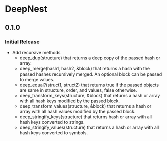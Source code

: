 # DeepNest

## 0.1.0

### Initial Release

  - Add recursive methods
    - deep_dup(structure) that returns a deep copy of the passed hash or array.
    - deep_merge(hash1, hash2, &block) that returns a hash with the passed hashes recursively merged. An optional block can be passed to merge values.
    - deep_equal?(struct1, struct2) that returns true if the passed objects are same in structure, order, and values, false otherwise.
    - deep_transform_keys(structure, &block) that returns a hash or array with all hash keys modified by the passed block.
    - deep_transform_values(structure, &block) that returns a hash or array with all hash values modified by the passed block.
    - deep_stringify_keys(structure) that returns hash or array with all hash keys converted to strings.
    - deep_stringify_values(structure) that returns a hash or array with all hash keys converted to symbols.
  